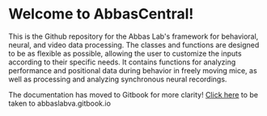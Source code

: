 # Welcome to AbbasCentral!
This is the Github repository for the Abbas Lab's framework for behavioral, neural, and video data processing.
The classes and functions are designed to be as flexible as possible, allowing the user to customize the inputs according to their specific needs. 
It contains functions for analyzing performance and positional data during behavior in freely moving mice, as well as processing and analyzing synchronous neural recordings. 

The documentation has moved to Gitbook for more clarity! [Click here](https://abbaslabva.gitbook.io) to be taken to abbaslabva.gitbook.io
